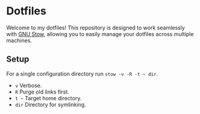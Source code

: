 # Dotfiles

Welcome to my dotfiles! This repository is designed to work seamlessly with
[GNU Stow](https://www.gnu.org/software/stow/), allowing you to easily manage your dotfiles across multiple machines.

## Setup

For a single configuration directory run `stow -v -R -t ~ dir`.

- `v` Verbose.
- `R` Purge old links first.
- `t ~` Target home directory.
- `dir` Directory for symlinking.
